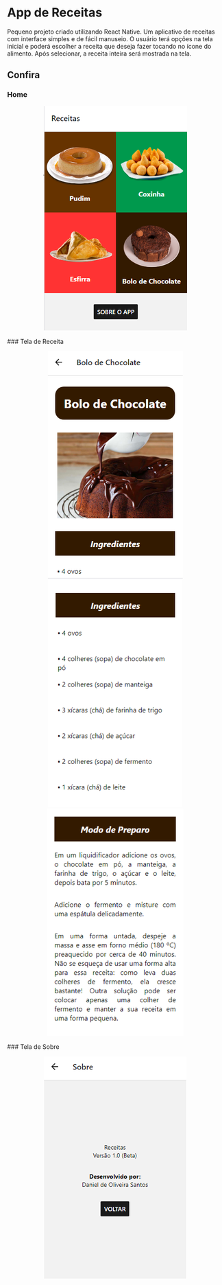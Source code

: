 # App de Receitas
Pequeno projeto criado utilizando React Native. Um aplicativo de receitas com interface simples e de fácil manuseio. O usuário terá opções na tela inicial e poderá escolher a receita que deseja fazer tocando no ícone do alimento. Após selecionar, a receita inteira será mostrada na tela.

## Confira

### Home
<p align="center">
	<img src="imagens/imagens_readme/home.png">
</p>
### Tela de Receita
<p align="center">
	<img height="530px" src="imagens/imagens_readme/bolo.png">
	<img height="530px" src="imagens/imagens_readme/bolo2.png">
	<img height="530px" src="imagens/imagens_readme/bolo3.png">
</p>
### Tela de Sobre
<p align="center">
	<img src="imagens/imagens_readme/sobre.png">
</p>

